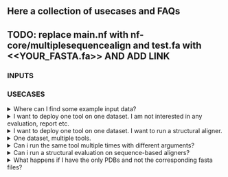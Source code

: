 ## Here a collection of usecases and FAQs

## TODO: replace main.nf with nf-core/multiplesequencealign and test.fa with <<YOUR_FASTA.fa>> AND ADD LINK

### INPUTS

### USECASES

<details>
  <summary> Where can I find some example input data?  </summary>
    Find some example input data <a href="https://github.com/nf-core/test-datasets/tree/multiplesequencealign">here</a>
</details>

<details>
  <summary> I want to deploy one tool on one dataset. I am not interested in any evaluation, report etc. </summary>

    You should use the easy_deploy profile!

    This will skip all the evaluation, reporting etc. step and keep the deployment to the minimum.

    The following example: running FAMSA (with arguments -refine_mode on) using the guidetree built using CLUSTALO.

    nextflow run main.nf \
    -profile easy_deploy,docker \
    --seqs test.fa \
    --aligner FAMSA \
    --args_aligner "-refine_mode on" \
    --tree CLUSTALO \
    --outdir results

    You can leave the --tree and --args_aligner and --args_tree empty (just do not use the flags). Default values will be used.

    Change the profile from docker to singularity or your preferred choice!

</details>

<details>
  <summary> I want to deploy one tool on one dataset. I want to run a structural aligner. </summary>

    The following example: running FOLDMASON (with arguments -refine_mode on) using the guidetree built using CLUSTALO.

    nextflow run main.nf &\
    -profile easy_deploy,docker \
    --pdbs_dir <YOUR_PDB_DIR>\
    --aligner FOLDMASON \
    --tree CLUSTALO \
    --outdir results

    You can leave the --tree and --args_aligner and --args_tree empty (just do not use the flags). Default values will be used.
    Foldmason is just an example, you can pick any other structural aligner.

</details>

<details>
  <summary> One dataset, multiple tools. </summary>
    You should use the <a href="https://nf-co.re/multiplesequencealign/usage/#toolsheet-input">toolsheet</a> to specify the tools use.

    nextflow run main.nf &\
    -profile easy_deploy,docker \
    --seqs <YOUR_PDB_DIR>\
    --tools <YOUR_TOOLSHEET>\
    --outdir results

Your input dataset can be passed via the --seqs or --pdbs_dir, as explained in the examples above.

</details>

<details>
  <summary> Can i run the same tool multiple times with different arguments?  </summary>

    Absolutely yes! Create different rows in the toolsheet and add different arguments in the args_aligner column.

</details>

<details>
  <summary> Can i run a structural evaluation on sequence-based aligners?  </summary>

    Yes, as long as you provide the structures, either via the samplesheet or via the --pdbs_dir flag.

    You can also run proteinfold before to get your structures, in case you do not have them already.
    <a href="https://nf-co.re/multiplesequencealign/usage/#toolsheet-input">Here</a> instructions on how to do it.
    # ADD LINK

</details>

<details>
  <summary> What happens if I have the only PDBs and not the corresponding fasta files?  </summary>

    No problem, you can provide the PDBs as input (either via the samplesheet using the optional_data column or via the flag --pdbs_dir).

    The flag --skip_pdbcoversion false will make sure that the fasta file is automatically extracted from the provided PDBs and subsequently used in the pipeline.

    nextflow run main.nf &\
      -profile easy_deploy,docker \
      --pdbs_dir <YOUR_PDB_DIR>\
      --aligner FAMSA \
      --tree CLUSTALO \
      --outdir results \
      --skip_pdbconversion false

</details>
